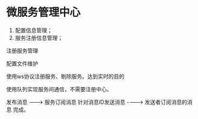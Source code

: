 # 微服务管理中心

1. 配置信息管理；
2. 服务注册信息管理；


注册服务管理

配置文件维护


使用ws协议注册服务、剔除服务。达到实时的目的


使用队列实现服务间通信，不需要注册中心。

发布消息 ---> 服务订阅消息    针对消息ID发送消息  ---->  发送者订阅消息的消息  完成。
